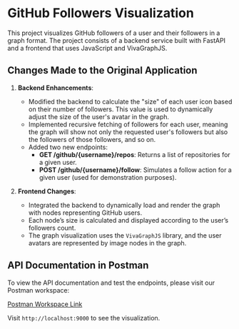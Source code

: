 # GitHub Followers Visualization

This project visualizes GitHub followers of a user and their followers in a graph format. The project consists of a backend service built with FastAPI and a frontend that uses JavaScript and VivaGraphJS.

## Changes Made to the Original Application

1. **Backend Enhancements**:
   - Modified the backend to calculate the "size" of each user icon based on their number of followers. This value is used to dynamically adjust the size of the user's avatar in the graph.
   - Implemented recursive fetching of followers for each user, meaning the graph will show not only the requested user's followers but also the followers of those followers, and so on.
   - Added two new endpoints:
     - **GET /github/{username}/repos**: Returns a list of repositories for a given user.
     - **POST /github/{username}/follow**: Simulates a follow action for a given user (used for demonstration purposes).

2. **Frontend Changes**:
   - Integrated the backend to dynamically load and render the graph with nodes representing GitHub users.
   - Each node’s size is calculated and displayed according to the user’s followers count.
   - The graph visualization uses the `VivaGraphJS` library, and the user avatars are represented by image nodes in the graph.
   
## API Documentation in Postman

To view the API documentation and test the endpoints, please visit our Postman workspace:

[Postman Workspace Link](https://www.postman.com/kampott/workspace/fastapi/collection/39821317-cc0e696d-23fe-4332-9e7c-51f4f46ab58c?action=share&creator=39821317)


Visit `http://localhost:9000` to see the visualization.

